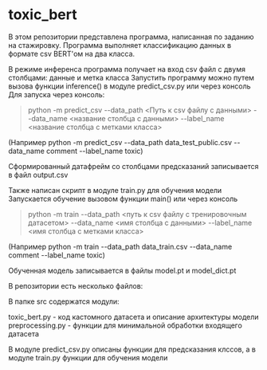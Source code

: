 # toxic_bert

В этом репозитории представлена программа, написанная по заданию на стажировку. Программа выполняет классификацию данных в формате csv BERT'ом на два класса.

В режиме инференса программа получает на вход csv файл с двумя столбцами: данные и метка класса 
Запустить программу можно путем вызова функции inference() в модуле predict_csv.py или через консоль
Для запуска через консоль:
> python -m predict_csv --data_path <Путь к csv файлу с данными> --data_name <название столбца с данными> --label_name <название столбца с метками класса>

(Например python -m predict_csv --data_path data_test_public.csv --data_name comment --label_name toxic)

Сформированный датафрейм со столбцами предсказаний записывается в файл output.csv

Также написан скрипт в модуле train.py для обучения модели
Запускается обучение вызовом функции main() или через консоль
> python -m train --data_path <путь к csv файлу с тренировочным датасетом> --data_name <имя столбца с данными> --label_name <имя столбца с метками класса>

(Например python -m train --data_path data_train.csv --data_name comment --label_name toxic)

Обученная модель записывается в файлы model.pt и model_dict.pt

В репозитории есть несколько файлов:

В папке src содержатся модули:

toxic_bert.py - код кастомного датасета и описание архитектуры модели
preprocessing.py - функции для минимальной обработки входящего датасета

В модуле predict_csv.py описаны функции для предсказания клссов, а в модуле train.py функции для обучения модели
